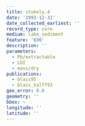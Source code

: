```yaml
---
title: stukely.4
date: '1993-12-31'
date_collected_earliest: ''
record_type: core
medium: lake_sediment
feature: '636'
description: ''
parameters:
  - Pb/extractable
  - LOI
  - mass/dry
publications:
  - blais95
  - blais_kalff93
geo_error: 0.0
geometry: ''
bbox: ~
longitude: ''
latitude: ''
---
```

